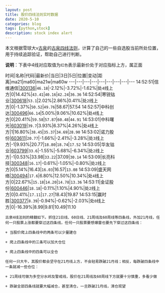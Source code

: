```yaml
---
layout: post
title: 股价四线法则实时数据
date: 2020-5-10
categories: blog
tags: [python,stock]
description: stock index alert
---
```



本文根据雪球大v[古泉](https://xueqiu.com/u/7148646888)的[古泉四线法则](https://xueqiu.com/7148646888/130498192)，计算了自己的一些自选股当前所处位置，用于持续追踪验证，帮助自己进行判断。

**说明**：下表中4线对应取值为`红色`表示最新价处于对应指标上方，属正面

时间|名称|代码|最新价|当日|3日|5日|位置|变动|距离|ma21|ma60|ma21w|ma60w
---|---|---|---|---|---|---|---|---
14:52:51|信维通信|[300136](https://xueqiu.com/S/SZ300136)|`46.18`|-2.12%|-3.72%|-1.62%|处`4`线上方|0|14.42%|`43.41`|`40.16`|`42.24`|`36.36`
14:52:54|寒锐钴业|[300618](https://xueqiu.com/S/SZ300618)|`53.1`|2.02%|2.86%|0.41%|处`2`线上方|0|-1.37%|`50.52`|`49.76`|58.67|57.54
14:52:57|中科创达|[300496](https://xueqiu.com/S/SZ300496)|`66.14`|5.00%|9.06%|10.62%|处`4`线上方|0|20.41%|`59.58`|`57.87`|`60.48`|`44.91`
14:53:01|中科曙光|[603019](https://xueqiu.com/S/SH603019)|`39.7`|3.93%|6.37%|4.26%|处`4`线上方|1|16.80%|`38.45`|`35.37`|`34.69`|`28.90`
14:53:02|诺力股份|[603611](https://xueqiu.com/S/SH603611)|`20.77`|-1.66%|-2.41%|-3.28%|处`3`线上方|-1|9.93%|20.77|`18.80`|`18.74`|`17.52`
14:53:05|华友钴业|[603799](https://xueqiu.com/S/SH603799)|`33.6`|-1.55%|-5.68%|-6.34%|处`2`线上方|-1|0.53%|33.98|`33.22`|37.09|`30.14`
14:53:09|长亮科技|[300348](https://xueqiu.com/S/SZ300348)|`16.17`|-0.61%|-1.05%|-0.80%|处`2`线上方|0|5.14%|16.43|`16.03`|16.57|`13.08`
14:53:09|盛天网络|[300494](https://xueqiu.com/S/SZ300494)|`17.6`|6.80%|12.50%|10.34%|处`4`线上方|0|22.67%|`15.18`|`14.20`|`14.78`|`13.36`
14:53:11|金证股份|[600446](https://xueqiu.com/S/SH600446)|`18.18`|-0.11%|1.10%|4.90%|处`2`线上方|0|0.41%|`17.11`|`17.27`|18.43|19.87
14:53:15|赢时胜|[300377](https://xueqiu.com/S/SZ300377)|`8.39`|-0.94%|-0.62%|-2.03%|处`0`线上方|0|-16.39%|8.99|9.81|10.49|11.10

```
古泉4线法则的精髓如下。抓住21日线、60日线、21周线及60周线等四条线，外加21月线，任何一只股票上涨都要穿过这四条线，任何一只股票要想爆雷也要先下穿过这四条线：

+ 当股价爬上四条线中的两条可以少量建仓

+ 爬上四条线中的三条可以加大仓位

+ 爬上四条线中的四条可以全仓

任何一只大牛，其股价都会坚守在21月线上方，不会轻易跌破21月线；相反，每跌破四条线中一条就减一些仓位：

+ 21周线可做为多空分水岭及警戒线，股价在21周线及60周线下方就要十分慎重，多看少做

+ 跌破全部四条线就要大幅减仓，甚至清仓，一旦跌破21月线，清仓观望
```